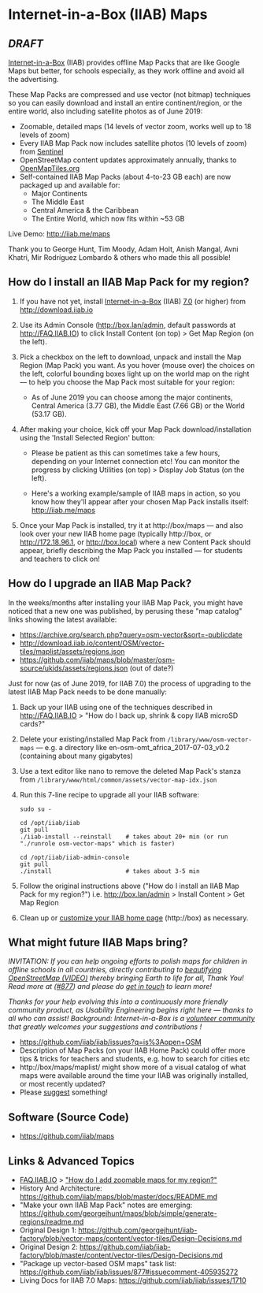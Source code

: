 # Internet-in-a-Box (IIAB) Maps

## _DRAFT_

[Internet-in-a-Box](http://Internet-in-a-Box.org) (IIAB) provides offline Map Packs that are like Google Maps but better, for schools especially, as they work offline and avoid all the advertising.

These Map Packs are compressed and use vector (not bitmap) techniques so you can easily download and install an entire continent/region, or the entire world, also including satellite photos as of June 2019:

- Zoomable, detailed maps (14 levels of vector zoom, works well up to 18 levels of zoom)
- Every IIAB Map Pack now includes satellite photos (10 levels of zoom) from [Sentinel](https://s2maps.eu/)
- OpenStreetMap content updates approximately annually, thanks to [OpenMapTiles.org](https://OpenMapTiles.org)
- Self-contained IIAB Map Packs (about 4-to-23 GB each) are now packaged up and available for:
  - Major Continents
  - The Middle East
  - Central America & the Caribbean
  - The Entire World, which now fits within ~53 GB

Live Demo: http://iiab.me/maps

Thank you to George Hunt, Tim Moody, Adam Holt, Anish Mangal, Avni Khatri, Mir Rodríguez Lombardo & others who made this all possible!

## How do I install an IIAB Map Pack for my region?

1. If you have not yet, install [Internet-in-a-Box](http://internet-in-a-box.org) (IIAB) [7.0](https://github.com/iiab/iiab/wiki/IIAB-7.0-Release-Notes) (or higher) from http://download.iiab.io

2. Use its Admin Console (http://box.lan/admin, default passwords at http://FAQ.IIAB.IO) to click Install Content (on top) > Get Map Region (on the left).

3. Pick a checkbox on the left to download, unpack and install the Map Region (Map Pack) you want.  As you hover (mouse over) the choices on the left, colorful bounding boxes light up on the world map on the right &mdash; to help you choose the Map Pack most suitable for your region:

   - As of June 2019 you can choose among the major continents, Central America (3.77 GB), the Middle East (7.66 GB) or the World (53.17 GB).

4. After making your choice, kick off your Map Pack download/installation using the 'Install Selected Region' button:

   - Please be patient as this can sometimes take a few hours, depending on your Internet connection etc!  You can monitor the progress by clicking Utilities (on top) > Display Job Status (on the left).

   - Here's a working example/sample of IIAB maps in action, so you know how they'll appear after your chosen Map Pack installs itself: http://iiab.me/maps

5. Once your Map Pack is installed, try it at http://box/maps &mdash; and also look over your new IIAB home page (typically http://box, or http://172.18.96.1, or http://box.local) where a new Content Pack should appear, briefly describing the Map Pack you installed &mdash; for students and teachers to click on!

## How do I upgrade an IIAB Map Pack?

In the weeks/months after installing your IIAB Map Pack, you might have noticed that a new one was published, by perusing these "map catalog" links showing the latest available:

- https://archive.org/search.php?query=osm-vector&sort=-publicdate
- http://download.iiab.io/content/OSM/vector-tiles/maplist/assets/regions.json
- https://github.com/iiab/maps/blob/master/osm-source/ukids/assets/regions.json (out of date?)

Just for now (as of June 2019, for IIAB 7.0) the process of upgrading to the latest IIAB Map Pack needs to be done manually:

1. Back up your IIAB using one of the techniques described in http://FAQ.IIAB.IO > "How do I back up, shrink & copy IIAB microSD cards?"
2. Delete your existing/installed Map Pack from `/library/www/osm-vector-maps` &mdash; e.g. a directory like en-osm-omt_africa_2017-07-03_v0.2 (containing about many gigabytes)
3. Use a text editor like nano to remove the deleted Map Pack's stanza from `/library/www/html/common/assets/vector-map-idx.json`
4. Run this 7-line recipe to upgrade all your IIAB software:

    ```
    sudo su -

    cd /opt/iiab/iiab
    git pull
    ./iiab-install --reinstall    # takes about 20+ min (or run "./runrole osm-vector-maps" which is faster)

    cd /opt/iiab/iiab-admin-console
    git pull
    ./install                     # takes about 3-5 min
    ```

5. Follow the original instructions above ("How do I install an IIAB Map Pack for my region?") i.e. http://box.lan/admin > Install Content > Get Map Region
6. Clean up or [customize your IIAB home page](http://wiki.laptop.org/go/IIAB/FAQ#How_do_I_customize_my_Internet-in-a-Box_home_page.3F) (http://box) as necessary.

## What might future IIAB Maps bring?

_INVITATION: If you can help ongoing efforts to polish maps for children in offline schools in all countries, directly contributing to [beautifying OpenStreetMap (VIDEO)](https://youtu.be/HJub6U_U7Mg) thereby bringing Earth to life for all, Thank You!  Read more at ([#877](https://github.com/iiab/iiab/issues/877#issuecomment-405935272)) and please do [get in touch](#What_are_the_best_places_for_community_support.3F) to learn more!_

_Thanks for your help evolving this into a continuously more friendly community product, as Usability Engineering begins right here &mdash; thanks to all who can assist!  Background: Internet-in-a-Box is a [volunteer community](http://internet-in-a-box.org/pages/contributing.html) that greatly welcomes your suggestions and contributions !_

- https://github.com/iiab/iiab/issues?q=is%3Aopen+OSM
- Description of Map Packs (on your IIAB Home Pack) could offer more tips & tricks for teachers and students, e.g. how to search for cities etc
- http://box/maps/maplist/ might show more of a visual catalog of what maps were available around the time your IIAB was originally installed, or most recently updated?
- Please [suggest](http://wiki.laptop.org/go/IIAB/FAQ#What_are_the_best_places_for_community_support.3F) something!

## Software (Source Code)

- https://github.com/iiab/maps

## Links & Advanced Topics

- [FAQ.IIAB.IO](http://FAQ.IIAB.IO) > ["How do I add zoomable maps for my region?"](http://FAQ.IIAB.IO#How_do_I_add_zoomable_maps_for_my_region.3F)
- History And Architecture: https://github.com/iiab/maps/blob/master/docs/README.md
- "Make your own IIAB Map Pack" notes are emerging: https://github.com/georgejhunt/maps/blob/simple/generate-regions/readme.md
- Original Design 1: https://github.com/georgejhunt/iiab-factory/blob/vector-maps/content/vector-tiles/Design-Decisions.md
- Original Design 2: https://github.com/iiab/iiab-factory/blob/master/content/vector-tiles/Design-Decisions.md
- "Package up vector-based OSM maps" task list: https://github.com/iiab/iiab/issues/877#issuecomment-405935272
- Living Docs for IIAB 7.0 Maps: https://github.com/iiab/iiab/issues/1710